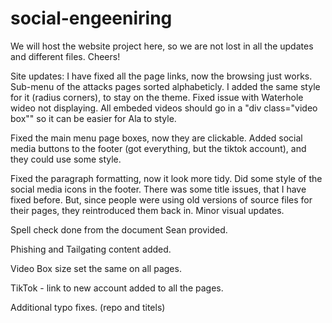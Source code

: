 # social-engeeniring
We will host the website project here, so we are not lost in all the updates and different files. 
Cheers!


Site updates: I have fixed all the page links, now the browsing just works. Sub-menu of the attacks pages sorted alphabeticly. I added the same style for it (radius corners), to stay on the theme. Fixed issue with Waterhole wideo not displaying. All embeded videos should go in a "div class="video box"" so it can be easier for Ala to style. 
  
Fixed the main menu page boxes, now they are clickable. Added social media buttons to the footer (got everything, but the tiktok account), and they could use some style.

Fixed the paragraph formatting, now it look more tidy. Did some style of the social media icons in the footer. There was some title issues, that I have fixed before. But, since people were using old versions of source files for their pages, they reintroduced them back in. Minor visual updates.

Spell check done from the document Sean provided.

Phishing and Tailgating content added.

Video Box size set the same on all pages.

TikTok - link to new account added to all the pages.

Additional typo fixes. (repo and titels)
